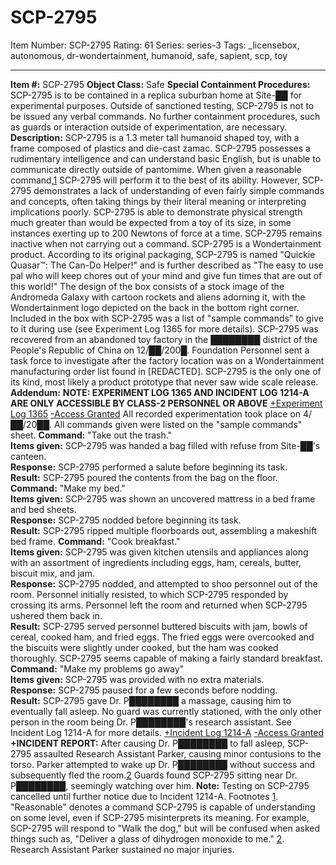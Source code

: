 # SCP-2795
Item Number: SCP-2795
Rating: 61
Series: series-3
Tags: _licensebox, autonomous, dr-wondertainment, humanoid, safe, sapient, scp, toy

---

  
**Item #:** SCP-2795 
**Object Class:** Safe
**Special Containment Procedures:** SCP-2795 is to be contained in a replica suburban home at Site-██ for experimental purposes. Outside of sanctioned testing, SCP-2795 is not to be issued any verbal commands. No further containment procedures, such as guards or interaction outside of experimentation, are necessary.
**Description:** SCP-2795 is a 1.3 meter tall humanoid shaped toy, with a frame composed of plastics and die-cast zamac. SCP-2795 possesses a rudimentary intelligence and can understand basic English, but is unable to communicate directly outside of pantomime.
When given a reasonable command,[1](javascript:;) SCP-2795 will perform it to the best of its ability. However, SCP-2795 demonstrates a lack of understanding of even fairly simple commands and concepts, often taking things by their literal meaning or interpreting implications poorly. SCP-2795 is able to demonstrate physical strength much greater than would be expected from a toy of its size, in some instances exerting up to 200 Newtons of force at a time. SCP-2795 remains inactive when not carrying out a command.
SCP-2795 is a Wondertainment product. According to its original packaging, SCP-2795 is named "Quickie Quasar™: The Can-Do Helper!" and is further described as "The easy to use pal who will keep chores out of your mind and give fun times that are out of this world!" The design of the box consists of a stock image of the Andromeda Galaxy with cartoon rockets and aliens adorning it, with the Wondertainment logo depicted on the back in the bottom right corner. Included in the box with SCP-2795 was a list of "sample commands" to give to it during use (see Experiment Log 1365 for more details).
SCP-2795 was recovered from an abandoned toy factory in the ████████ district of the People's Republic of China on 12/██/200█. Foundation Personnel sent a task force to investigate after the factory location was on a Wondertainment manufacturing order list found in [REDACTED]. SCP-2795 is the only one of its kind, most likely a product prototype that never saw wide scale release.
**Addendum:**
**NOTE: EXPERIMENT LOG 1365 AND INCIDENT LOG 1214-A ARE ONLY ACCESSIBLE BY CLASS-2 PERSONNEL OR ABOVE**
[+Experiment Log 1365](javascript:;)
[-Access Granted](javascript:;)
All recorded experimentation took place on 4/██/20██. All commands given were listed on the "sample commands" sheet.
**Command:** "Take out the trash."  
**Items given:** SCP-2795 was handed a bag filled with refuse from Site-██'s canteen.  
**Response:** SCP-2795 performed a salute before beginning its task.  
**Result:** SCP-2795 poured the contents from the bag on the floor.
**Command:** "Make my bed."  
**Items given:** SCP-2795 was shown an uncovered mattress in a bed frame and bed sheets.  
**Response:** SCP-2795 nodded before beginning its task.  
**Result:** SCP-2795 ripped multiple floorboards out, assembling a makeshift bed frame.
**Command:** "Cook breakfast."  
**Items given:** SCP-2795 was given kitchen utensils and appliances along with an assortment of ingredients including eggs, ham, cereals, butter, biscuit mix, and jam.  
**Response:** SCP-2795 nodded, and attempted to shoo personnel out of the room. Personnel initially resisted, to which SCP-2795 responded by crossing its arms. Personnel left the room and returned when SCP-2795 ushered them back in.  
**Result:** SCP-2795 served personnel buttered biscuits with jam, bowls of cereal, cooked ham, and fried eggs. The fried eggs were overcooked and the biscuits were slightly under cooked, but the ham was cooked thoroughly. SCP-2795 seems capable of making a fairly standard breakfast.
**Command:** "Make my problems go away"  
**Items given:** SCP-2795 was provided with no extra materials.  
**Response:** SCP-2795 paused for a few seconds before nodding.  
**Result:** SCP-2795 gave Dr. P████████ a massage, causing him to eventually fall asleep. No guard was currently stationed, with the only other person in the room being Dr. P████████'s research assistant. See Incident Log 1214-A for more details.
[+Incident Log 1214-A](javascript:;)
[-Access Granted](javascript:;)
**+INCIDENT REPORT:**
After causing Dr. P████████ to fall asleep, SCP-2795 assaulted Research Assistant Parker, causing minor contusions to the torso. Parker attempted to wake up Dr. P████████ without success and subsequently fled the room.[2](javascript:;) Guards found SCP-2795 sitting near Dr. P████████, seemingly watching over him.
**Note:** Testing on SCP-2795 cancelled until further notice due to Incident 1214-A.
Footnotes
[1](javascript:;). "Reasonable" denotes a command SCP-2795 is capable of understanding on some level, even if SCP-2795 misinterprets its meaning. For example, SCP-2795 will respond to "Walk the dog," but will be confused when asked things such as, "Deliver a glass of dihydrogen monoxide to me."
[2](javascript:;). Research Assistant Parker sustained no major injuries.
